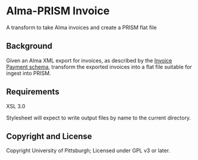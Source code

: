 # Alma-PRISM Invoice
A transform to take Alma invoices and create a PRISM flat file

## Background
Given an Alma XML export for invoices, as described by the [Invoice Payment schema](https://developers.exlibrisgroup.com/alma/apis/docs/xsd/invoice_payment.xsd/), transform the exported invoices into a flat file suitable for ingest into PRISM.

## Requirements
XSL 3.0

Stylesheet will expect to write output files by name to the current directory.

## Copyright and License
Copyright University of Pittsburgh; Licensed under GPL v3 or later.

